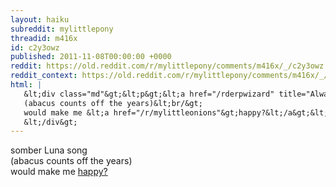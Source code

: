 ```yaml
---
layout: haiku
subreddit: mylittlepony
threadid: m416x
id: c2y3owz
published: 2011-11-08T00:00:00 +0000
reddit: https://old.reddit.com/r/mylittlepony/comments/m416x/_/c2y3owz
reddit_context: https://old.reddit.com/r/mylittlepony/comments/m416x/_/c2y3owz?context=3
html: |
   &lt;div class="md"&gt;&lt;p&gt;&lt;a href="/rderpwizard" title="Always Relevant / Broken Birds Crave Friendship Too / Paper Bag Princess"&gt;&lt;/a&gt; somber Luna song&lt;br/&gt;
   (abacus counts off the years)&lt;br/&gt;
   would make me &lt;a href="/r/mylittleonions"&gt;happy?&lt;/a&gt;&lt;/p&gt;
   &lt;/div&gt;
---
```


[](/rderpwizard "Always Relevant / Broken Birds Crave Friendship Too / Paper Bag Princess") somber Luna song  
(abacus counts off the years)  
would make me [happy?](/r/mylittleonions)
